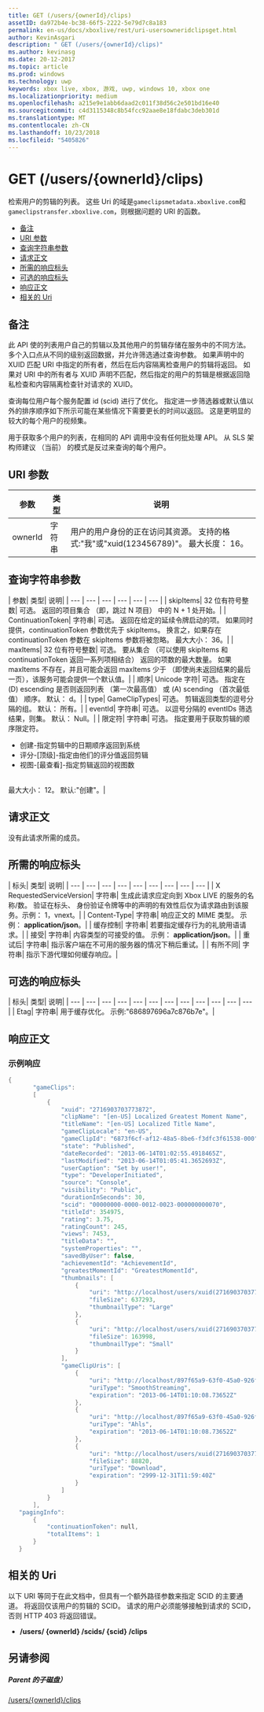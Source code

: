 ```yaml
---
title: GET (/users/{ownerId}/clips)
assetID: da972b4e-bc38-66f5-2222-5e79d7c8a183
permalink: en-us/docs/xboxlive/rest/uri-usersowneridclipsget.html
author: KevinAsgari
description: " GET (/users/{ownerId}/clips)"
ms.author: kevinasg
ms.date: 20-12-2017
ms.topic: article
ms.prod: windows
ms.technology: uwp
keywords: xbox live, xbox, 游戏, uwp, windows 10, xbox one
ms.localizationpriority: medium
ms.openlocfilehash: a215e9e1abb6daad2c011f38d56c2e501bd16e40
ms.sourcegitcommit: c4d3115348c8b54fcc92aae8e18fdabc3deb301d
ms.translationtype: MT
ms.contentlocale: zh-CN
ms.lasthandoff: 10/23/2018
ms.locfileid: "5405826"
---
```

# <a name="get-usersowneridclips"></a>GET (/users/{ownerId}/clips)
检索用户的剪辑的列表。
这些 Uri 的域是`gameclipsmetadata.xboxlive.com`和`gameclipstransfer.xboxlive.com`，则根据问题的 URI 的函数。

  * [备注](#ID4EX)
  * [URI 参数](#ID4EEB)
  * [查询字符串参数](#ID4EPB)
  * [请求正文](#ID4EPE)
  * [所需的响应标头](#ID4E1E)
  * [可选的响应标头](#ID4ENH)
  * [响应正文](#ID4EOAAC)
  * [相关的 Uri](#ID4EABAC)

<a id="ID4EX"></a>


## <a name="remarks"></a>备注

此 API 使的列表用户自己的剪辑以及其他用户的剪辑存储在服务中的不同方法。 多个入口点从不同的级别返回数据，并允许筛选通过查询参数。 如果声明中的 XUID 匹配 URI 中指定的所有者，然后在后内容隔离检查用户的剪辑将返回。 如果对 URI 中的所有者与 XUID 声明不匹配，然后指定的用户的剪辑是根据返回隐私检查和内容隔离检查针对请求的 XUID。

查询每位用户每个服务配置 id (scid) 进行了优化。 指定进一步筛选器或默认值以外的排序顺序如下所示可能在某些情况下需要更长的时间以返回。 这是更明显的较大的每个用户的视频集。

用于获取多个用户的列表，在相同的 API 调用中没有任何批处理 API。 从 SLS 架构师建议 （当前） 的模式是反过来查询的每个用户。

<a id="ID4EEB"></a>


## <a name="uri-parameters"></a>URI 参数

| 参数| 类型| 说明|
| --- | --- | --- |
| ownerId| 字符串| 用户的用户身份的正在访问其资源。 支持的格式:"我"或"xuid(123456789)"。 最大长度： 16。|

<a id="ID4EPB"></a>


## <a name="query-string-parameters"></a>查询字符串参数

| 参数| 类型| 说明|
| --- | --- | --- | --- | --- | --- |
| skipItems| 32 位有符号整数| 可选。 返回的项目集合 （即，跳过 N 项目） 中的 N + 1 处开始。|
| ContinuationToken| 字符串| 可选。 返回在给定的延续令牌启动的项。 如果同时提供，continuationToken 参数优先于 skipItems。 换言之，如果存在 continuationToken 参数在 skipItems 参数将被忽略。 最大大小： 36。|
| maxItems| 32 位有符号整数| 可选。 要从集合 （可以使用 skipItems 和 continuationToken 返回一系列项相结合） 返回的项数的最大数量。 如果 maxItems 不存在，并且可能会返回 maxItems 少于 （即使尚未返回结果的最后一页），该服务可能会提供一个默认值。|
| 顺序| Unicode 字符| 可选。 指定在 (D) escending 是否则返回列表 （第一次最高值） 或 (A) scending （首次最低值） 顺序。 默认： d。|
| type| GameClipTypes| 可选。 剪辑返回类型的逗号分隔的组。 默认： 所有。|
| eventId| 字符串| 可选。 以逗号分隔的 eventIDs 筛选结果，则集。 默认： Null。|
| 限定符| 字符串| 可选。 指定要用于获取剪辑的顺序限定符。 <ul><li>创建-指定剪辑中的日期顺序返回到系统</li><li>评分-[顶级]-指定由他们的评分值返回剪辑</li><li>视图-[最查看]-指定剪辑返回的视图数</li></ul><br/> 最大大小： 12。 默认:"创建"。| 

<a id="ID4EPE"></a>


## <a name="request-body"></a>请求正文

没有此请求所需的成员。

<a id="ID4E1E"></a>


## <a name="required-response-headers"></a>所需的响应标头

| 标头| 类型| 说明|
| --- | --- | --- | --- | --- | --- | --- | --- | --- |
| X RequestedServiceVersion| 字符串| 生成此请求应定向到 Xbox LIVE 的服务的名称/数。 验证在标头、 身份验证令牌等中的声明的有效性后仅为请求路由到该服务。示例： 1，vnext。|
| Content-Type| 字符串| 响应正文的 MIME 类型。 示例： <b>application/json</b>。|
| 缓存控制| 字符串| 若要指定缓存行为的礼貌用语请求。|
| 接受| 字符串| 内容类型的可接受的值。 示例： <b>application/json</b>。|
| 重试后| 字符串| 指示客户端在不可用的服务器的情况下稍后重试。|
| 有所不同| 字符串| 指示下游代理如何缓存响应。|

<a id="ID4ENH"></a>


## <a name="optional-response-headers"></a>可选的响应标头

| 标头| 类型| 说明|
| --- | --- | --- | --- | --- | --- | --- | --- | --- | --- | --- | --- |
| Etag| 字符串| 用于缓存优化。 示例:"686897696a7c876b7e"。|

<a id="ID4EOAAC"></a>


## <a name="response-body"></a>响应正文

<a id="ID4EUAAC"></a>


### <a name="sample-response"></a>示例响应


```cpp
{
       "gameClips":
       [
           {
               "xuid": "2716903703773872",
               "clipName": "[en-US] Localized Greatest Moment Name",
               "titleName": "[en-US] Localized Title Name",
               "gameClipLocale": "en-US",
               "gameClipId": "6873f6cf-af12-48a5-8be6-f3dfc3f61538-000",
               "state": "Published",
               "dateRecorded": "2013-06-14T01:02:55.4918465Z",
               "lastModified": "2013-06-14T01:05:41.3652693Z",
               "userCaption": "Set by user!",
               "type": "DeveloperInitiated",
               "source": "Console",
               "visibility": "Public",
               "durationInSeconds": 30,
               "scid": "00000000-0000-0012-0023-000000000070",
               "titleId": 354975,
               "rating": 3.75,
               "ratingCount": 245,
               "views": 7453,
               "titleData": "",
               "systemProperties": "",
               "savedByUser": false,
               "achievementId": "AchievementId",
               "greatestMomentId": "GreatestMomentId",
               "thumbnails": [
                   {
                       "uri": "http://localhost/users/xuid(2716903703773872)/scids/00000000-0000-0012-0023-000000000070/clips/6873f6cf-af12-48a5-8be6-f3dfc3f61538-000/thumbnails/large",
                       "fileSize": 637293,
                       "thumbnailType": "Large"
                   },
                   {
                       "uri": "http://localhost/users/xuid(2716903703773872)/scids/00000000-0000-0012-0023-000000000070/clips/6873f6cf-af12-48a5-8be6-f3dfc3f61538-000/thumbnails/small",
                       "fileSize": 163998,
                       "thumbnailType": "Small"
                   }
               ],
               "gameClipUris": [
                   {
                       "uri": "http://localhost/897f65a9-63f0-45a0-926f-05a3155c04fc/GameClip-Original_4000.ism/manifest",
                       "uriType": "SmoothStreaming",
                       "expiration": "2013-06-14T01:10:08.73652Z"
                   },
                   {
                       "uri": "http://localhost/897f65a9-63f0-45a0-926f-05a3155c04fc/GameClip-Original_4000.ism/manifest(format=m3u8-aapl)",
                       "uriType": "Ahls",
                       "expiration": "2013-06-14T01:10:08.73652Z"
                   },
                   {
                       "uri": "http://localhost/users/xuid(2716903703773872)/scids/00000000-0000-0012-0023-000000000070/clips/6873f6cf-af12-48a5-8be6-f3dfc3f61538-000",
                       "fileSize": 88820,
                       "uriType": "Download",
                       "expiration": "2999-12-31T11:59:40Z"
                   }
               ]
           }
       ],
   "pagingInfo":
       {
           "continuationToken": null,
           "totalItems": 1
       }
   }

```


<a id="ID4EABAC"></a>


## <a name="related-uris"></a>相关的 Uri

以下 URI 等同于在此文档中，但具有一个额外路径参数来指定 SCID 的主要通道。 将返回仅该用户的剪辑的 SCID。 请求的用户必须能够接触到请求的 SCID，否则 HTTP 403 将返回错误。

   * **/users/ {ownerId} /scids/ {scid} /clips**

<a id="ID4ENBAC"></a>


## <a name="see-also"></a>另请参阅

<a id="ID4EPBAC"></a>


##### <a name="parent"></a>Parent 的子磁盘）

[/users/{ownerId}/clips](uri-usersowneridclips.md)
